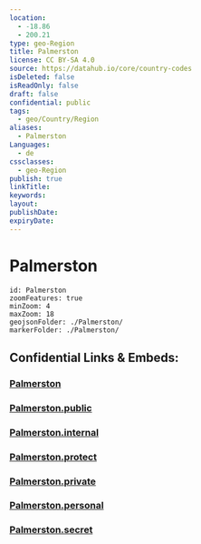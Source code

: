 ```yaml
---
location:
  - -18.86
  - 200.21
type: geo-Region
title: Palmerston
license: CC BY-SA 4.0
source: https://datahub.io/core/country-codes
isDeleted: false
isReadOnly: false
draft: false
confidential: public
tags:
  - geo/Country/Region
aliases:
  - Palmerston
Languages:
  - de
cssclasses:
  - geo-Region
publish: true
linkTitle:
keywords:
layout:
publishDate:
expiryDate:
---
```


# Palmerston

```leaflet
id: Palmerston
zoomFeatures: true 
minZoom: 4 
maxZoom: 18
geojsonFolder: ./Palmerston/
markerFolder: ./Palmerston/
```


## Confidential Links & Embeds: 

### [Palmerston](/_Standards/Earth/Continent/Oceania/Polynesia/Cook~Islands/Cook~Island-councils/Palmerston.md) 

### [Palmerston.public](/_public/Earth/Continent/Oceania/Polynesia/Cook~Islands/Cook~Island-councils/Palmerston.public.md) 

### [Palmerston.internal](/_internal/Earth/Continent/Oceania/Polynesia/Cook~Islands/Cook~Island-councils/Palmerston.internal.md) 

### [Palmerston.protect](/_protect/Earth/Continent/Oceania/Polynesia/Cook~Islands/Cook~Island-councils/Palmerston.protect.md) 

### [Palmerston.private](/_private/Earth/Continent/Oceania/Polynesia/Cook~Islands/Cook~Island-councils/Palmerston.private.md) 

### [Palmerston.personal](/_personal/Earth/Continent/Oceania/Polynesia/Cook~Islands/Cook~Island-councils/Palmerston.personal.md) 

### [Palmerston.secret](/_secret/Earth/Continent/Oceania/Polynesia/Cook~Islands/Cook~Island-councils/Palmerston.secret.md)

